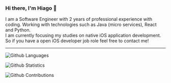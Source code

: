### Hi there, I'm Hiago 👋

 I am a Software Engineer with 2 years of professional experience with coding. Working with technologies such as Java (micro services), React and Python.
<br>
 I am currently focusing my studies on native iOS application development. So if you have a open iOS developer job role feel free to contact me!
<br>


<hr>

![Github Languages](https://github-readme-stats.vercel.app/api/top-langs/?username=hiagodiaaas&layout=compact&count_private=true)

![Github Statistics](https://github-readme-stats.vercel.app/api/?username=hiagodiaaas&count_private=true&show_icons=true)

![Github Contributions](https://github-readme-streak-stats.herokuapp.com/?user=hiagodiaaas&hide_border=true)
